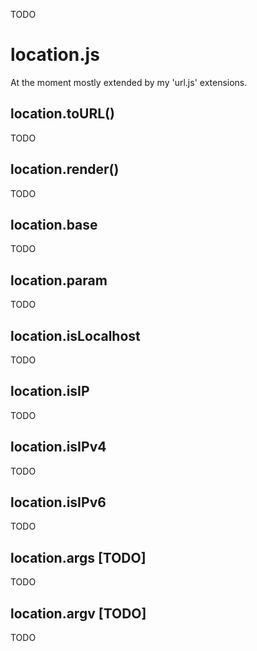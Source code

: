 
TODO

# location.js

At the moment mostly extended by my 'url.js' extensions.

## location.toURL()
TODO

## location.render()
TODO

## location.base
TODO

## location.param
TODO

## location.isLocalhost
TODO

## location.isIP
TODO

## location.isIPv4
TODO

## location.isIPv6
TODO

## location.args [**TODO**]
TODO

## location.argv [**TODO**]
TODO

